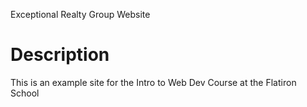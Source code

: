 Exceptional Realty Group Website

# Description
This is an example site for the Intro to Web Dev Course at the Flatiron School
